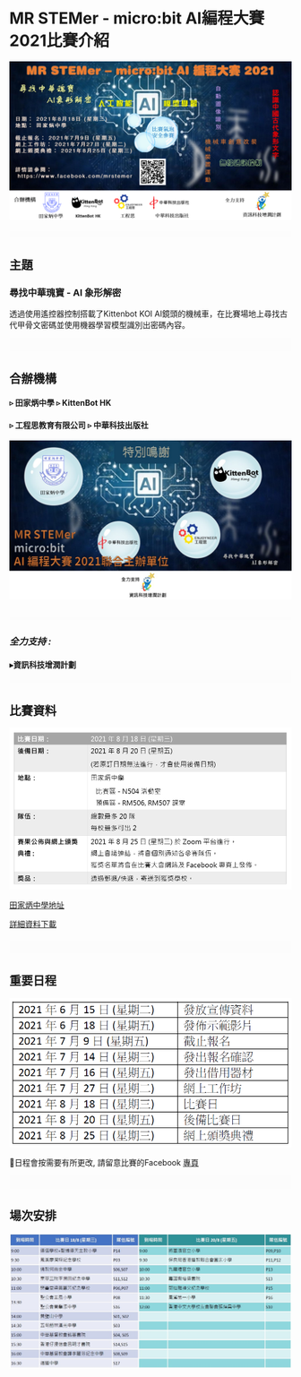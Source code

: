 # MR STEMer - micro:bit AI編程大賽2021比賽介紹

![](./images/posterV4.png)

![](./images/HubSpacer5mm.png)

## 主題

### **尋找中華瑰寶 - AI 象形解密**

透過使用遙控器控制搭載了Kittenbot KOI AI鏡頭的機械車，在比賽場地上尋找古代甲骨文密碼並使用機器學習模型識別出密碼內容。

![](./images/HubSpacer10mm.png)

## 合辦機構

#### ▹ 田家炳中學                   ▹ KittenBot HK
#### ▹ 工程思教育有限公司    ▹ 中華科技出版社
![](./images/joint.jpg)

#### ![](./images/HubSpacer2mm.png)

### *全力支持 :*

#### ▸資訊科技增潤計劃![](./images/HubSpacer10mm.png)

## 比賽資料

![](./images/DetailTable.png)

[田家炳中學地址](https://goo.gl/maps/XgsrNDeUQQdadzT66)

[詳細資料下載](https://bit.ly/3wvyPBo)

#### ![](./images/HubSpacer10mm.png)

## 重要日程 

![](./images/date.png)

📌日程會按需要有所更改, 請留意比賽的Facebook [專頁](https://www.facebook.com/mrstemer)



![](./images/HubSpacer10mm.png)

## 場次安排

![](./images/timeSlot2.jpg)
